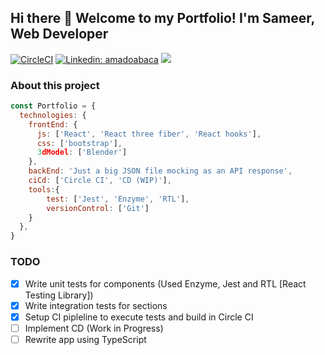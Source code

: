 ## Hi there 👋 Welcome to my Portfolio! I'm Sameer, Web Developer

[![CircleCI](https://circleci.com/gh/sameerul97/portfolio/tree/master.svg?style=svg)](https://circleci.com/gh/sameerul97/portfolio/tree/master)
[![Linkedin: amadoabaca](https://img.shields.io/badge/-sameer-blue?style=flat-square&logo=Linkedin&logoColor=white&link=https://https://www.linkedin.com/in/sameerul-hameed-3ab72912a/)](https://www.linkedin.com/in/sameerul-hameed-3ab72912a/)
![](https://visitor-badge.glitch.me/badge?page_id=sameerul97/portfolio)

### About this project

```javascript
const Portfolio = {
  technologies: {
    frontEnd: {
      js: ['React', 'React three fiber', 'React hooks'],
      css: ['bootstrap'],
      3dModel: ['Blender']
    },
    backEnd: 'Just a big JSON file mocking as an API response',
    ciCd: ['Circle CI', 'CD (WIP)'],
    tools:{
        test: ['Jest', 'Enzyme', 'RTL'],
        versionControl: ['Git']
    }
  },
}
```

### TODO

- [x] Write unit tests for components (Used Enzyme, Jest and RTL [React Testing Library])
- [x] Write integration tests for sections
- [x] Setup CI pipleline to execute tests and build in Circle CI
- [ ] Implement CD (Work in Progress)
- [ ] Rewrite app using TypeScript
